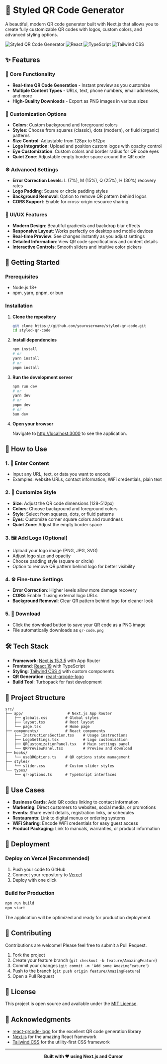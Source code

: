 # 🎨 Styled QR Code Generator

A beautiful, modern QR code generator built with Next.js that allows you to create fully customizable QR codes with logos, custom colors, and advanced styling options.

![Styled QR Code Generator](https://img.shields.io/badge/Next.js-15.3.5-black?style=for-the-badge&logo=next.js)
![React](https://img.shields.io/badge/React-19.0.0-blue?style=for-the-badge&logo=react)
![TypeScript](https://img.shields.io/badge/TypeScript-5.0-blue?style=for-the-badge&logo=typescript)
![Tailwind CSS](https://img.shields.io/badge/Tailwind-4.0-38B2AC?style=for-the-badge&logo=tailwind-css)

## ✨ Features

### 🎯 Core Functionality

- **Real-time QR Code Generation** - Instant preview as you customize
- **Multiple Content Types** - URLs, text, phone numbers, email addresses, and more
- **High-Quality Downloads** - Export as PNG images in various sizes

### 🎨 Customization Options

- **Colors**: Custom background and foreground colors
- **Styles**: Choose from squares (classic), dots (modern), or fluid (organic) patterns
- **Size Control**: Adjustable from 128px to 512px
- **Logo Integration**: Upload and position custom logos with opacity control
- **Eye Customization**: Custom colors and border radius for QR code eyes
- **Quiet Zone**: Adjustable empty border space around the QR code

### ⚙️ Advanced Settings

- **Error Correction Levels**: L (7%), M (15%), Q (25%), H (30%) recovery rates
- **Logo Padding**: Square or circle padding styles
- **Background Removal**: Option to remove QR pattern behind logos
- **CORS Support**: Enable for cross-origin resource sharing

### 🎪 UI/UX Features

- **Modern Design**: Beautiful gradients and backdrop blur effects
- **Responsive Layout**: Works perfectly on desktop and mobile devices
- **Real-time Preview**: See changes instantly as you adjust settings
- **Detailed Information**: View QR code specifications and content details
- **Interactive Controls**: Smooth sliders and intuitive color pickers

## 🚀 Getting Started

### Prerequisites

- Node.js 18+
- npm, yarn, pnpm, or bun

### Installation

1. **Clone the repository**

   ```bash
   git clone https://github.com/yourusername/styled-qr-code.git
   cd styled-qr-code
   ```

2. **Install dependencies**

   ```bash
   npm install
   # or
   yarn install
   # or
   pnpm install
   ```

3. **Run the development server**

   ```bash
   npm run dev
   # or
   yarn dev
   # or
   pnpm dev
   # or
   bun dev
   ```

4. **Open your browser**

   Navigate to [http://localhost:3000](http://localhost:3000) to see the application.

## 📖 How to Use

### 1. 📝 Enter Content

- Input any URL, text, or data you want to encode
- Examples: website URLs, contact information, WiFi credentials, plain text

### 2. 🎨 Customize Style

- **Size**: Adjust the QR code dimensions (128-512px)
- **Colors**: Choose background and foreground colors
- **Style**: Select from squares, dots, or fluid patterns
- **Eyes**: Customize corner square colors and roundness
- **Quiet Zone**: Adjust the empty border space

### 3. 🖼️ Add Logo (Optional)

- Upload your logo image (PNG, JPG, SVG)
- Adjust logo size and opacity
- Choose padding style (square or circle)
- Option to remove QR pattern behind logo for better visibility

### 4. ⚙️ Fine-tune Settings

- **Error Correction**: Higher levels allow more damage recovery
- **CORS**: Enable if using external logo URLs
- **Background Removal**: Clear QR pattern behind logo for cleaner look

### 5. 💾 Download

- Click the download button to save your QR code as a PNG image
- File automatically downloads as `qr-code.png`

## 🛠️ Tech Stack

- **Framework**: [Next.js 15.3.5](https://nextjs.org/) with App Router
- **Frontend**: [React 19](https://react.dev/) with TypeScript
- **Styling**: [Tailwind CSS 4](https://tailwindcss.com/) with custom components
- **QR Generation**: [react-qrcode-logo](https://github.com/gcoro/react-qrcode-logo)
- **Build Tool**: Turbopack for fast development

## 📁 Project Structure

```
src/
├── app/                    # Next.js App Router
│   ├── globals.css        # Global styles
│   ├── layout.tsx         # Root layout
│   └── page.tsx           # Home page
├── components/            # React components
│   ├── InstructionsSection.tsx    # Usage instructions
│   ├── LogoSettings.tsx           # Logo customization
│   ├── QRCustomizationPanel.tsx   # Main settings panel
│   └── QRPreviewPanel.tsx         # Preview and download
├── hooks/
│   └── useQROptions.ts    # QR options state management
├── styles/
│   └── slider.css         # Custom slider styles
└── types/
    └── qr-options.ts      # TypeScript interfaces
```

## 🎯 Use Cases

- **Business Cards**: Add QR codes linking to contact information
- **Marketing**: Direct customers to websites, social media, or promotions
- **Events**: Share event details, registration links, or schedules
- **Restaurants**: Link to digital menus or ordering systems
- **WiFi Sharing**: Encode WiFi credentials for easy guest access
- **Product Packaging**: Link to manuals, warranties, or product information

## 🚀 Deployment

### Deploy on Vercel (Recommended)

1. Push your code to GitHub
2. Connect your repository to [Vercel](https://vercel.com)
3. Deploy with one click

### Build for Production

```bash
npm run build
npm start
```

The application will be optimized and ready for production deployment.

## 🤝 Contributing

Contributions are welcome! Please feel free to submit a Pull Request.

1. Fork the project
2. Create your feature branch (`git checkout -b feature/AmazingFeature`)
3. Commit your changes (`git commit -m 'Add some AmazingFeature'`)
4. Push to the branch (`git push origin feature/AmazingFeature`)
5. Open a Pull Request

## 📄 License

This project is open source and available under the [MIT License](LICENSE).

## 🙏 Acknowledgments

- [react-qrcode-logo](https://github.com/gcoro/react-qrcode-logo) for the excellent QR code generation library
- [Next.js](https://nextjs.org/) for the amazing React framework
- [Tailwind CSS](https://tailwindcss.com/) for the utility-first CSS framework

---

<div align="center">
  <strong>Built with ❤️ using Next.js and Cursor</strong>
</div>
